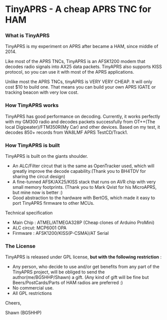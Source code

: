 # TinyAPRS - A cheap APRS TNC for HAM #



### What is TinyAPRS ###


TinyAPRS is my experiment on APRS after became a HAM, since middle of 2014.

Like most of the APRS TNCs, TinyAPRS is an AFSK1200 modem that decodes radio signals into AX25 data packets. TinyAPRS also supports KISS protocol, so you can use it with most of the APRS applications.

Unlike most the APRS TNCs, tinyAPRS is VERY VERY CHEAP. It will only cost $10 to build one. That means you can build your own APRS IGATE or tracking beacon with very low cost.

### How TinyAPRS works ###

TinyAPRS has good performance on decoding. 
Currently, it works perfectly with my GM300 radio and decodes packets successfully from OT++(The local Digipeater)/FTM350R(My Car) and other devices. Based on my test, it decodes 850+ records from WA8LMF APRS TestCD/Track1. 

### How TinyAPRS is built ###

TinyAPRS is built on the giants shoulder.

 - An ALC/Filter circut that is the same as OpenTracker used, which will  greatly improve the decode capability.(Thank you to BH4TDV for sharing the circut design)
 - A fine-tunned AFSK/AX25/KISS stack that runs on AVR chip with very small memory footprints. (Thank you to Mark Qvist for his MicroAPRS, but mine now is better :)
 - Good abstraction to the hardware with BertOS, which made it easy to port TinyAPRS firmware to other MCUs.


Technical specification 

 - Main Chip : ATMEL/ATMEGA328P (Cheap clones of Arduino ProMini)
 - ALC circut: MCP6001 OPA
 - Firmware  : AFSK1200/KISS(P-CSMA)/AT Serial

### The License ###

TinyAPRS is released under GPL license, **but with the following restriction** :

 - Any person, who decide to use and/or get benefits from any part of the TinyAPRS project, will be obliged to send the author(me/BG5HHP/Shawn) a gift. (Any kind of gift will be fine but Beers/PostCards/Parts of HAM radios are preferred :)
 - No commercial use.
 - All GPL restrictions


Cheers,

Shawn (BG5HHP)




